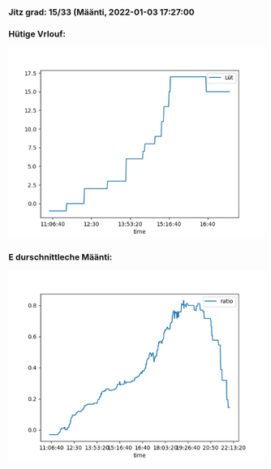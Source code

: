### Jitz grad: 15/33 (Määnti, 2022-01-03 17:27:00

### Hütige Vrlouf:
![Graph](Today.png)

### E durschnittleche Määnti:
![Graph](Määnti.png)